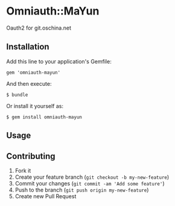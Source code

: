 # Omniauth::MaYun

Oauth2 for git.oschina.net

## Installation

Add this line to your application's Gemfile:

    gem 'omniauth-mayun'

And then execute:

    $ bundle

Or install it yourself as:

    $ gem install omniauth-mayun

## Usage


## Contributing

1. Fork it
2. Create your feature branch (`git checkout -b my-new-feature`)
3. Commit your changes (`git commit -am 'Add some feature'`)
4. Push to the branch (`git push origin my-new-feature`)
5. Create new Pull Request
